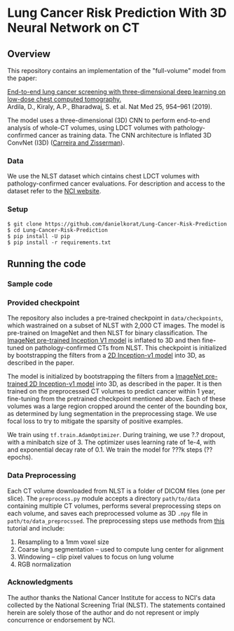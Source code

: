 # Lung Cancer Risk Prediction With 3D Neural Network on CT

## Overview

This repository contains an implementation of the "full-volume" model from the paper:  

[End-to-end lung cancer screening with three-dimensional deep learning on low-dose chest computed tomography.](https://doi.org/10.1038/s41591-019-0447-x)<br/> Ardila, D., Kiraly, A.P., Bharadwaj, S. et al. Nat Med 25, 954–961 (2019).

The model uses a three-dimensional (3D) CNN to perform end-to-end analysis of whole-CT volumes, using LDCT
volumes with pathology-confirmed cancer as training data. 
The CNN architecture is Inflated 3D ConvNet (I3D) ([Carreira and
Zisserman](http://openaccess.thecvf.com/content_cvpr_2017/html/Carreira_Quo_Vadis_Action_CVPR_2017_paper.html)).

### Data
We use the NLST dataset which cintains chest LDCT volumes with pathology-confirmed cancer evaluations. For description and access to the dataset refer to the [NCI website](https://biometry.nci.nih.gov/cdas/learn/nlst/images/).

### Setup

```
$ git clone https://github.com/danielkorat/Lung-Cancer-Risk-Prediction
$ cd Lung-Cancer-Risk-Prediction
$ pip install -U pip
$ pip install -r requirements.txt
```

## Running the code


### Sample code


### Provided checkpoint
The repository also includes a pre-trained checkpoint in `data/checkpoints`, which wastrained on a subset of NLST with 2,000 CT images. The model is pre-trained on ImageNet and then NLST for binary classification.
The [ImageNet pre-trained Inception V1 model](http://download.tensorflow.org/models/inception_v1_2016_08_28.tar.gz) is inflated to 3D and then fine-tuned on pathology-confirmed CTs from NLST. This checkpoint is initialized by bootstrapping the filters from a [2D Inception-v1 model]((http://download.tensorflow.org/models/inception_v1_2016_08_28.tar.gz)) into 3D,
as described in the paper.

The model is initialized by bootstrapping the filters from a [ImageNet pre-trained 2D Inception-v1 model]((http://download.tensorflow.org/models/inception_v1_2016_08_28.tar.gz)) into 3D,
as described in the paper.
It is then trained on the preprocessed CT volumes to predict cancer within 1 year, fine-tuning from the pretrained checkpoint mentioned above. Each of these volumes was a large region cropped around the center of the bounding box, as determined by lung segmentation in the preprocessing stage. We use focal loss to try to mitigate the sparsity of positive examples.

We train using `tf.train.AdamOptimizer`. During training, we use ?.? dropout, with a
minibatch size of 3. The optimizer uses learning rate of 1e-4, with and exponential decay rate of 0.1.
We train the model for ???k steps (?? epochs).


### Data Preprocessing
Each CT volume downloaded from NLST is a folder of DICOM files (one per slice).
The `preprocess.py` module accepts a directory `path/to/data` containing multiple CT volumes, performs several preprocessing steps on each volume, and saves each preprocessed volume as 3D `.npy` file in `path/to/data_preprocssed`.
The preprocessing steps use methods from [this](https://www.kaggle.com/gzuidhof/full-preprocessing-tutorial/notebook) tutorial and include:

1. Resampling to a 1mm voxel size
2. Coarse lung segmentation – used to compute lung center for alignment
3. Windowing – clip pixel values to focus on lung volume
4. RGB normalization

### Acknowledgments

The author thanks the National Cancer Institute for access to NCI's data collected by the National Screening Trial (NLST).
The statements contained herein are solely those of the author and do not represent or imply concurrence or endorsement by NCI.
